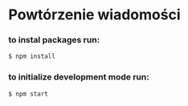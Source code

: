 # Powtórzenie wiadomości

### to instal packages run:
```sh
$ npm install
```

### to initialize development mode run:
```sh
$ npm start
```
